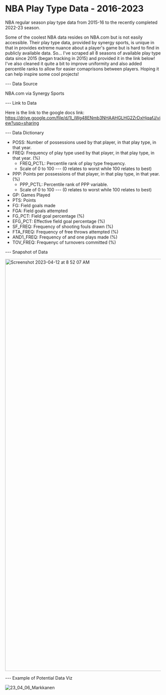 # NBA Play Type Data - 2016-2023

NBA regular season play type data from 2015-16 to the recently completed 2022-23 season.

Some of the coolest NBA data resides on NBA.com but is not easily accessible. Their play type data, provided by synergy sports, is unique in that in provides extreme nuance about a player's game but is hard to find in publicly available data. So... I've scraped all 8 seasons of available play type data since 2015 (began tracking in 2015) and provided it in the link below! I've also cleaned it quite a bit to improve uniformity and also added percentile ranks to allow for easier comaprisons between players. Hoping it can help inspire some cool projects!

--- Data Source

NBA.com via Synergy Sports

--- Link to Data 

Here is the link to the google docs link: https://drive.google.com/file/d/1l_iWg48ENmb3NHAAHGLHG2ZrDxHjqafJ/view?usp=sharing


--- Data Dictionary

- POSS: Number of possessions used by that player, in that play type, in that year.
- FREQ: Frequency of play type used by that player, in that play type, in that year. (%)
  - FREQ_PCTL: Percentile rank of play type frequency.
  - Scale of 0 to 100 --- (0 relates to worst while 100 relates to best)
- PPP: Points per possessions of that player, in that play type, in that year. (%)
  - PPP_PCTL: Percentile rank of PPP variable. 
  - Scale of 0 to 100 --- (0 relates to worst while 100 relates to best)
- GP: Games Played
- PTS: Points
- FG: Field goals made
- FGA: Field goals attempted
- FG_PCT: Field goal percentage (%)
- EFG_PCT: Effective field goal percentage (%)
- SF_FREQ: Frequency of shooting fouls drawn (%)
- FTA_FREQ: Frequency of free throws attempted (%)
- AND1_FREQ: Frequency of and one plays made (%)
- TOV_FREQ: Frequenyc of turnovers committed (%)



--- Snapshot of Data 

<img width="1330" alt="Screenshot 2023-04-12 at 8 52 07 AM" src="https://user-images.githubusercontent.com/70119566/231479173-463e8dbd-cc06-4612-b189-ae6ba36cfdda.png">


--- Example of Potential Data Viz

![23_04_06_Markkanen](https://user-images.githubusercontent.com/70119566/231478790-981daa2e-9bf4-49a6-a2a6-2a0839ebb46d.jpg)

